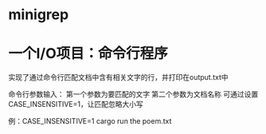 # minigrep

# 一个I/O项目：命令行程序

实现了通过命令行匹配文档中含有相关文字的行，并打印在output.txt中

命令行参数输入：
  第一个参数为要匹配的文字
  第二个参数为文档名称
  可通过设置CASE_INSENSITIVE=1，让匹配忽略大小写
  
  例：CASE_INSENSITIVE=1 cargo run the poem.txt
